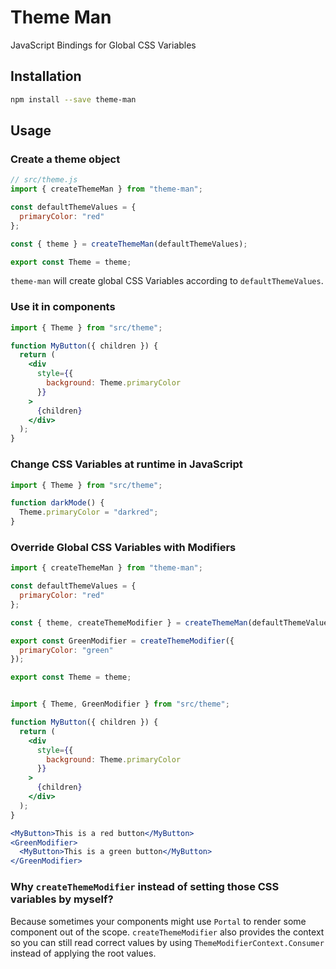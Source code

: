 # Theme Man

JavaScript Bindings for Global CSS Variables

## Installation

```sh
npm install --save theme-man
```

## Usage

### Create a theme object

```js
// src/theme.js
import { createThemeMan } from "theme-man";

const defaultThemeValues = {
  primaryColor: "red"
};

const { theme } = createThemeMan(defaultThemeValues);

export const Theme = theme;
```

`theme-man` will create global CSS Variables according to `defaultThemeValues`.

### Use it in components

```jsx
import { Theme } from "src/theme";

function MyButton({ children }) {
  return (
    <div
      style={{
        background: Theme.primaryColor
      }}
    >
      {children}
    </div>
  );
}
```

### Change CSS Variables at runtime in JavaScript

```js
import { Theme } from "src/theme";

function darkMode() {
  Theme.primaryColor = "darkred";
}
```

### Override Global CSS Variables with Modifiers

```js
import { createThemeMan } from "theme-man";

const defaultThemeValues = {
  primaryColor: "red"
};

const { theme, createThemeModifier } = createThemeMan(defaultThemeValues);

export const GreenModifier = createThemeModifier({
  primaryColor: "green"
});

export const Theme = theme;
```

```jsx

import { Theme, GreenModifier } from "src/theme";

function MyButton({ children }) {
  return (
    <div
      style={{
        background: Theme.primaryColor
      }}
    >
      {children}
    </div>
  );
}

<MyButton>This is a red button</MyButton>
<GreenModifier>
  <MyButton>This is a green button</MyButton>
</GreenModifier>
```

### Why `createThemeModifier` instead of setting those CSS variables by myself?

Because sometimes your components might use `Portal` to render some component out of the scope. `createThemeModifier` also provides the context so you can still read correct values by using `ThemeModifierContext.Consumer` instead of applying the root values.

